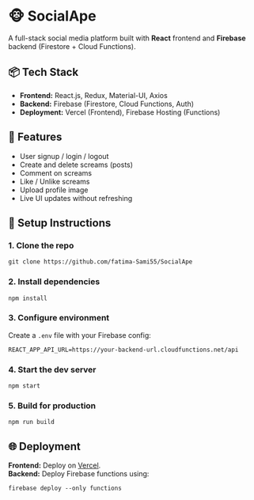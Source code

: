 🐵 SocialApe
============

A full-stack social media platform built with **React** frontend and **Firebase** backend (Firestore + Cloud Functions).

📦 Tech Stack
-------------

*   **Frontend:** React.js, Redux, Material-UI, Axios
*   **Backend:** Firebase (Firestore, Cloud Functions, Auth)
*   **Deployment:** Vercel (Frontend), Firebase Hosting (Functions)

🚀 Features
-----------

*   User signup / login / logout
*   Create and delete screams (posts)
*   Comment on screams
*   Like / Unlike screams
*   Upload profile image
*   Live UI updates without refreshing

🔧 Setup Instructions
---------------------

### 1\. Clone the repo

    git clone https://github.com/fatima-Sami55/SocialApe

### 2\. Install dependencies

    npm install

### 3\. Configure environment

Create a `.env` file with your Firebase config:

    REACT_APP_API_URL=https://your-backend-url.cloudfunctions.net/api

### 4\. Start the dev server

    npm start

### 5\. Build for production

    npm run build

🌐 Deployment
-------------

**Frontend:** Deploy on [Vercel](https://vercel.com/).  
**Backend:** Deploy Firebase functions using:

    firebase deploy --only functions
